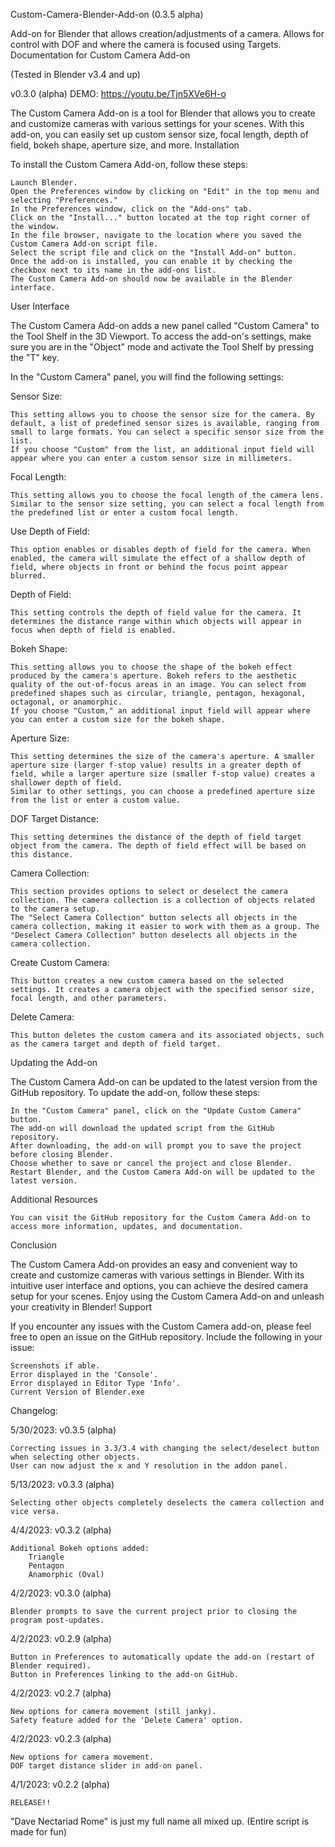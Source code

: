 Custom-Camera-Blender-Add-on (0.3.5 alpha)

Add-on for Blender that allows creation/adjustments of a camera. Allows for control with DOF and where the camera is focused using Targets.
Documentation for Custom Camera Add-on

(Tested in Blender v3.4 and up)

v0.3.0 (alpha) DEMO: https://youtu.be/Tjn5XVe6H-o

The Custom Camera Add-on is a tool for Blender that allows you to create and customize cameras with various settings for your scenes. With this add-on, you can easily set up custom sensor size, focal length, depth of field, bokeh shape, aperture size, and more.
Installation

To install the Custom Camera Add-on, follow these steps:

    Launch Blender.
    Open the Preferences window by clicking on "Edit" in the top menu and selecting "Preferences."
    In the Preferences window, click on the "Add-ons" tab.
    Click on the "Install..." button located at the top right corner of the window.
    In the file browser, navigate to the location where you saved the Custom Camera Add-on script file.
    Select the script file and click on the "Install Add-on" button.
    Once the add-on is installed, you can enable it by checking the checkbox next to its name in the add-ons list.
    The Custom Camera Add-on should now be available in the Blender interface.

User Interface

The Custom Camera Add-on adds a new panel called "Custom Camera" to the Tool Shelf in the 3D Viewport. To access the add-on's settings, make sure you are in the "Object" mode and activate the Tool Shelf by pressing the "T" key.

In the "Custom Camera" panel, you will find the following settings:

Sensor Size:

    This setting allows you to choose the sensor size for the camera. By default, a list of predefined sensor sizes is available, ranging from small to large formats. You can select a specific sensor size from the list.
    If you choose "Custom" from the list, an additional input field will appear where you can enter a custom sensor size in millimeters.

Focal Length:

    This setting allows you to choose the focal length of the camera lens. Similar to the sensor size setting, you can select a focal length from the predefined list or enter a custom focal length.

Use Depth of Field:

    This option enables or disables depth of field for the camera. When enabled, the camera will simulate the effect of a shallow depth of field, where objects in front or behind the focus point appear blurred.

Depth of Field:

    This setting controls the depth of field value for the camera. It determines the distance range within which objects will appear in focus when depth of field is enabled.

Bokeh Shape:

    This setting allows you to choose the shape of the bokeh effect produced by the camera's aperture. Bokeh refers to the aesthetic quality of the out-of-focus areas in an image. You can select from predefined shapes such as circular, triangle, pentagon, hexagonal, octagonal, or anamorphic.
    If you choose "Custom," an additional input field will appear where you can enter a custom size for the bokeh shape.

Aperture Size:

    This setting determines the size of the camera's aperture. A smaller aperture size (larger f-stop value) results in a greater depth of field, while a larger aperture size (smaller f-stop value) creates a shallower depth of field.
    Similar to other settings, you can choose a predefined aperture size from the list or enter a custom value.

DOF Target Distance:

    This setting determines the distance of the depth of field target object from the camera. The depth of field effect will be based on this distance.

Camera Collection:

    This section provides options to select or deselect the camera collection. The camera collection is a collection of objects related to the camera setup.
    The "Select Camera Collection" button selects all objects in the camera collection, making it easier to work with them as a group. The "Deselect Camera Collection" button deselects all objects in the camera collection.

Create Custom Camera:

    This button creates a new custom camera based on the selected settings. It creates a camera object with the specified sensor size, focal length, and other parameters.

Delete Camera:

    This button deletes the custom camera and its associated objects, such as the camera target and depth of field target.

Updating the Add-on

The Custom Camera Add-on can be updated to the latest version from the GitHub repository. To update the add-on, follow these steps:

    In the "Custom Camera" panel, click on the "Update Custom Camera" button.
    The add-on will download the updated script from the GitHub repository.
    After downloading, the add-on will prompt you to save the project before closing Blender.
    Choose whether to save or cancel the project and close Blender.
    Restart Blender, and the Custom Camera Add-on will be updated to the latest version.

Additional Resources

    You can visit the GitHub repository for the Custom Camera Add-on to access more information, updates, and documentation.

Conclusion

The Custom Camera Add-on provides an easy and convenient way to create and customize cameras with various settings in Blender. With its intuitive user interface and options, you can achieve the desired camera setup for your scenes. Enjoy using the Custom Camera Add-on and unleash your creativity in Blender!
Support

If you encounter any issues with the Custom Camera add-on, please feel free to open an issue on the GitHub repository. Include the following in your issue:

    Screenshots if able.
    Error displayed in the 'Console'.
    Error displayed in Editor Type 'Info'.
    Current Version of Blender.exe

Changelog:

5/30/2023: v0.3.5 (alpha)

    Correcting issues in 3.3/3.4 with changing the select/deselect button when selecting other objects.
    User can now adjust the x and Y resolution in the addon panel.

5/13/2023: v0.3.3 (alpha)

    Selecting other objects completely deselects the camera collection and vice versa.

4/4/2023: v0.3.2 (alpha)

    Additional Bokeh options added:
        Triangle
        Pentagon
        Anamorphic (Oval)

4/2/2023: v0.3.0 (alpha)

    Blender prompts to save the current project prior to closing the program post-updates.

4/2/2023: v0.2.9 (alpha)

    Button in Preferences to automatically update the add-on (restart of Blender required).
    Button in Preferences linking to the add-on GitHub.

4/2/2023: v0.2.7 (alpha)

    New options for camera movement (still janky).
    Safety feature added for the 'Delete Camera' option.

4/2/2023: v0.2.3 (alpha)

    New options for camera movement.
    DOF target distance slider in add-on panel.

4/1/2023: v0.2.2 (alpha)

    RELEASE!!

"Dave Nectariad Rome" is just my full name all mixed up. (Entire script is made for fun)
